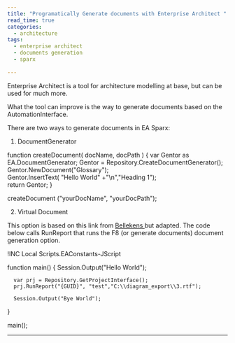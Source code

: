 ```yaml
---
title: "Programatically Generate documents with Enterprise Architect "
read_time: true
categories:  
  - architecture
tags:
  - enterprise architect
  - documents generation
  - sparx
  
---
```


Enterprise Architect is a tool for architecture modelling at base, but can be used for much more.

What the tool can improve is the way to generate documents based on the AutomationInterface.

There are two ways to generate documents in EA Sparx:
1)  DocumentGenerator

  function createDocument( docName, docPath  )
  {
      var Gentor as EA.DocumentGenerator;
      Gentor = Repository.CreateDocumentGenerator();
      Gentor.NewDocument("Glossary");    
	    Gentor.InsertText( "Hello World" +"\n","Heading 1");		
	    return Gentor; 
  }

  createDocument ("yourDocName", "yourDocPath");

2)  Virtual Document 

This option is based on this link from <a href="https://bellekens.com/2015/11/12/tutorial-generate-complex-documents-from-enterprise-architect-with-a-two-step-semi-automated-approach/" target="_blank"> Bellekens </a>
but adapted.
The code below calls RunReport that runs the F8 (or generate documents) document generation option.

  !INC Local Scripts.EAConstants-JScript

  function main()
  {	
	  Session.Output("Hello World");
	
	  var prj = Repository.GetProjectInterface();
	  prj.RunReport("{GUID}", "test","C:\\diagram_export\\3.rtf");
	
	  Session.Output("Bye World");
  }

  main();



---
